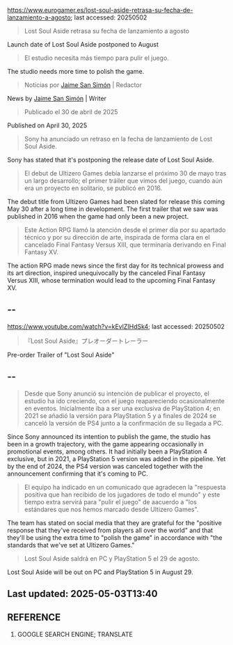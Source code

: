 https://www.eurogamer.es/lost-soul-aside-retrasa-su-fecha-de-lanzamiento-a-agosto; last accessed: 20250502

> Lost Soul Aside retrasa su fecha de lanzamiento a agosto

Launch date of Lost Soul Aside postponed to August

> El estudio necesita más tiempo para pulir el juego.

The studio needs more time to polish the game.

> Noticias por [Jaime San Simón](https://www.eurogamer.es/authors/jaime-san-simon) | Redactor

News by [Jaime San Simón](https://www.eurogamer.es/authors/jaime-san-simon) | Writer

> Publicado el 30 de abril de 2025

Published on April 30, 2025

> Sony ha anunciado un retraso en la fecha de lanzamiento de Lost Soul Aside.

Sony has stated that it's postponing the release date of Lost Soul Aside.

> El debut de Ultizero Games debía lanzarse el próximo 30 de mayo tras un largo desarrollo; el primer tráiler que vimos del juego, cuando aún era un proyecto en solitario, se publicó en 2016.

The debut title from Ultizero Games had been slated for release this coming May 30 after a long time in development. The first trailer that we saw was published in 2016 when the game had only been a new project. 

> Este Action RPG llamó la atención desde el primer día por su apartado técnico y por su dirección de arte, inspirada de forma clara en el cancelado Final Fantasy Versus XIII, que terminaría derivando en Final Fantasy XV. 

The action RPG made news since the first day for its technical prowess and its art direction, inspired unequivocally by the canceled Final Fantasy Versus XIII, whose termination would lead to the upcoming Final Fantasy XV.

## --

https://www.youtube.com/watch?v=kEvlZIHdSk4; last accessed: 20250502

> 『Lost Soul Aside』プレオーダートレーラー 

Pre-order Trailer of "Lost Soul Aside"

## --

> Desde que Sony anunció su intención de publicar el proyecto, el estudio ha ido creciendo, con el juego reapareciendo ocasionalmente en eventos. Inicialmente iba a ser una exclusiva de PlayStation 4; en 2021 se añadió la versión para PlayStation 5 y a finales de 2024 se canceló la versión de PS4 junto a la confirmación de su llegada a PC.

Since Sony announced its intention to publish the game, the studio has been in a growth trajectory, with the game appearing occasionally in promotional events, among others. It had initially been a PlayStation 4 exclusive, but in 2021, a PlayStation 5 version was added in the pipeline. Yet by the end of 2024, the PS4 version was canceled together with the announcement confirming that it's coming to PC.

> El equipo ha indicado en un comunicado que agradecen la "respuesta positiva que han recibido de los jugadores de todo el mundo" y este tiempo extra servirá para "pulir el juego" de aacuerdo a "los estándares que nos hemos marcado desde Ultizero Games".

The team has stated on social media that they are grateful for the "positive response that they've received from players all over the world" and that they'll be using the extra time to "polish the game" in accordance with "the standards that we've set at Ultizero Games."

> Lost Soul Aside saldrá en PC y PlayStation 5 el 29 de agosto. 

Lost Soul Aside will be out on PC and PlayStation 5 in August 29.

## Last updated: 2025-05-03T13:40

## REFERENCE

1) GOOGLE SEARCH ENGINE; TRANSLATE
